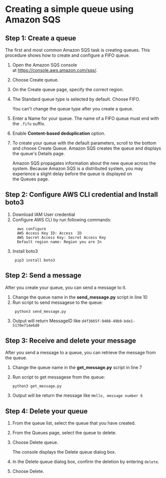 # Creating a simple queue using Amazon SQS
Step 1: Create a queue
----------------------

The first and most common Amazon SQS task is creating queues. This procedure shows how to create and configure a FIFO queue.

1.  Open the Amazon SQS console at <https://console.aws.amazon.com/sqs/>.

2.  Choose Create queue.

3.  On the Create queue page, specify the correct region.

4.  The Standard queue type is selected by default. Choose FIFO.

    You can't change the queue type after you create a queue.

5.  Enter a Name for your queue. The name of a FIFO queue must end with the `.fifo` suffix.
5. Enable **Content-based deduplication** option.

6.  To create your queue with the default parameters, scroll to the bottom and choose Create Queue. Amazon SQS creates the queue and displays the queue's Details page.

    Amazon SQS propagates information about the new queue across the system. Because Amazon SQS is a distributed system, you may experience a slight delay before the queue is displayed on the Queues page.


Step 2: Configure AWS CLI credential and Install boto3
----------------------
1. Download IAM User credential 
2. Configure AWS CLI by run following commands:  
    >
         aws configure  
         AWS Access Key ID: Access  ID
         AWS Secret Access Key: Secret Access Key
         Default region name: Region you are In
3. Install boto3
    >       
        pip3 install boto3

Step 2: Send a message
----------------------

After you create your queue, you can send a message to it.

1. Change the queue name in the **send_message.py** script in line 10
2. Run script to send messagese to the queue:
    >  
        python3 send_message.py

3. Output will return MessageID like `d4f3665f-9408-49b9-bde1-5170e714e6d0`


Step 3: Receive and delete your message
---------------------------------------

After you send a message to a queue, you can retrieve the message from the queue. 

1.  Change the queue name in the **get_message.py** script in line 7

2.  Run script to get messagese from the queue:
    >
        python3 get_message.py
3. Output will be return the message like `Hello, message number 6`

Step 4: Delete your queue
-------------------------

1.  From the queue list, select the queue that you have created.

2.  From the Queues page, select the queue to delete.

3.  Choose Delete queue.

    The console displays the Delete queue dialog box.

4.  In the Delete queue dialog box, confirm the deletion by entering `delete`.

5.  Choose Delete.
